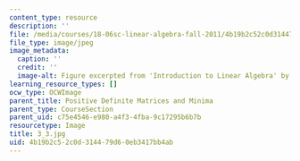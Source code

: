 ```yaml
---
content_type: resource
description: ''
file: /media/courses/18-06sc-linear-algebra-fall-2011/4b19b2c52c0d314479d60eb3417bb4ab_3_3.jpg
file_type: image/jpeg
image_metadata:
  caption: ''
  credit: ''
  image-alt: Figure excerpted from 'Introduction to Linear Algebra' by G.S. Strang
learning_resource_types: []
ocw_type: OCWImage
parent_title: Positive Definite Matrices and Minima
parent_type: CourseSection
parent_uid: c75e4546-e980-a4f3-4fba-9c17295b6b7b
resourcetype: Image
title: 3_3.jpg
uid: 4b19b2c5-2c0d-3144-79d6-0eb3417bb4ab
---
```

